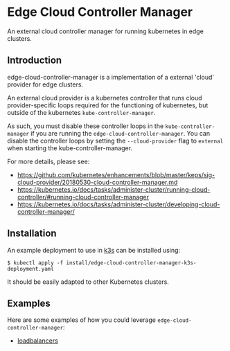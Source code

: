 # Edge Cloud Controller Manager

An external cloud controller manager for running kubernetes in edge clusters.

## Introduction

edge-cloud-controller-manager is a implementation of a external 'cloud' provider for edge clusters.

An external cloud provider is a kubernetes controller that runs cloud provider-specific loops required
for the functioning of kubernetes, but outside of the kubernetes `kube-controller-manager`.

As such, you must disable these controller loops in the `kube-controller-manager` if you are running the
`edge-cloud-controller-manager`. You can disable the controller loops by setting the `--cloud-provider`
flag to `external` when starting the kube-controller-manager.

For more details, please see:

- <https://github.com/kubernetes/enhancements/blob/master/keps/sig-cloud-provider/20180530-cloud-controller-manager.md>
- <https://kubernetes.io/docs/tasks/administer-cluster/running-cloud-controller/#running-cloud-controller-manager>
- <https://kubernetes.io/docs/tasks/administer-cluster/developing-cloud-controller-manager/>

## Installation

An example deployment to use in [k3s](https://github.com/rancher/k3s) can be installed using:

```
$ kubectl apply -f install/edge-cloud-controller-manager-k3s-deployment.yaml
```

It should be easily adapted to other Kubernetes clusters.

## Examples

Here are some examples of how you could leverage `edge-cloud-controller-manager`:

- [loadbalancers](../examples/loadbalancers/)
